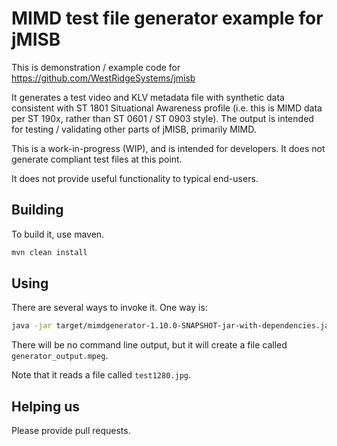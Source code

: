 # MIMD test file generator example for jMISB

This is demonstration / example code for <https://github.com/WestRidgeSystems/jmisb>

It generates a test video and KLV metadata file with synthetic data consistent with ST 1801 Situational Awareness
profile (i.e. this is MIMD data per ST 190x, rather than ST 0601 / ST 0903 style). The output is intended for
testing / validating other parts of jMISB, primarily MIMD.

This is a work-in-progress (WIP), and is intended for developers. It does not generate compliant test files at this
point.

It does not provide useful functionality to typical end-users.

## Building

To build it, use maven.

``` sh
mvn clean install
```

## Using

There are several ways to invoke it. One way is:

``` sh
java -jar target/mimdgenerator-1.10.0-SNAPSHOT-jar-with-dependencies.jar
```

There will be no command line output, but it will create a file called `generator_output.mpeg`.

Note that it reads a file called `test1280.jpg`.

## Helping us

Please provide pull requests.
